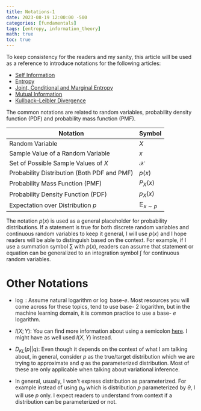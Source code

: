 ```yaml
---
title: Notations-1
date: 2023-08-19 12:00:00 -500
categories: [fundamentals]
tags: [entropy, information_theory]
math: true
toc: true
---
```

To keep consistency for the readers and my sanity, this article will be used as a reference to introduce notations for the following articles:

- [Self Information](https://dibalokechanda.github.io/posts/self-information-blog/)
- [Entropy](https://dibalokechanda.github.io/posts/entropy-blog/)
- [Joint, Conditional and Marginal Entropy](https://dibalokechanda.github.io/posts/joint-conditional-marginal-entropy-blog/)
- [Mutual Information](https://dibalokechanda.github.io/posts/2023-mutual-information-blog/)
- [Kullback–Leibler Divergence](https://dibalokechanda.github.io/posts/kl-divergence-blog/)

The common notations are related to random variables, probability density function (PDF) and probability mass function (PMF).

| Notation                                    | Symbol                  |
|---------------------------------------------|-------------------------|
| Random Variable                             | $X$                     |
| Sample Value of a Random Variable           | $x$                     |
| Set of Possible Sample Values of $X$        | $\mathcal{X}$           |
| Probability Distribution (Both PDF and PMF) | $p(x)$                  |
| Probability Mass Function (PMF)             | $P_{X}(x)$              |
| Probability Density Function (PDF)          | $p_{X}(x)$              |
| Expectation over Distribution $p$           | $\mathbb{E}_{x \sim p}$ |


The notation $p(x)$  is used as a general placeholder for probability distributions. If a statement is true for both discrete random variables and continuous random variables to keep it general, I will use $p(x)$ and I hope readers will be able to distinguish based on the context. For example, if I use a summation symbol $\sum$ with $p(x)$, readers can assume that statement or equation can be generalized to an integration symbol $\int$ for continuous random variables.  

# Other Notations

- $\log$ : Assume natural logarithm or  $\log$ base-$e$. Most resources you will come across for these topics, tend to use base- $2$ logarithm, but in the machine learning domain, it is common practice to use a base- $e$ logarithm.

- $I(X; Y)$: You can find more information about using a semicolon [here](https://math.stackexchange.com/questions/3820274/what-does-the-semicolon-mean-in-ixy-mutual-information). I might have as well used $I(X, Y)$ instead.

- $D_{KL}(p||q)$: Even though it depends on the context of what I am talking about, in general, consider $p$ as the true/target distribution which we are trying to approximate and $q$ as the parameterized distribution. Most of these are only applicable when talking about variational inference.

- In general, usually, I won't express distribution as parameterized. For example instead of using $p_{\theta}$ which is distribution $p$ parameterized by $\theta$, I will use $p$ only. I expect readers to understand from context if a distribution can be parameterized or not.